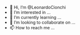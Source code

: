 - 👋 Hi, I’m @LeonardoCionchi
- 👀 I’m interested in ...
- 🌱 I’m currently learning ...
- 💞️ I’m looking to collaborate on ...
- 📫 How to reach me ...

<!---
LeonardoCionchi/LeonardoCionchi is a ✨ special ✨ repository because its `README.md` (this file) appears on your GitHub profile.
You can click the Preview link to take a look at your changes.
--->
